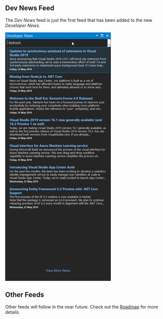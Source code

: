 ## Dev News Feed

The _Dev News_ feed is just the first feed that has been added to the new _Developer News_.

![Dev News](assets/images/dev-news.png)

## Other Feeds

Other feeds will follow in the near future. Check out the [Roadmap][roadmap-url] for more details.

[roadmap-url]: https://luminous-software.solutions/developer-news/roadmap


